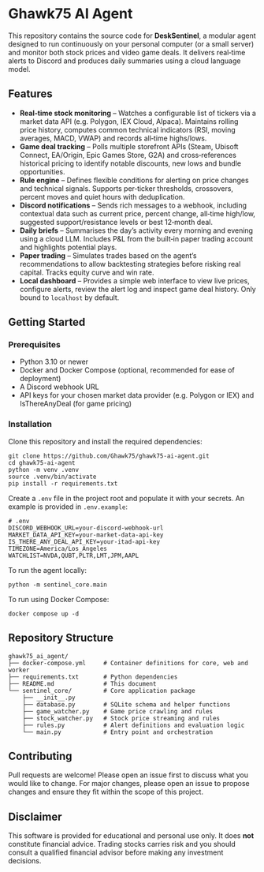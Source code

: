 # Ghawk75 AI Agent

This repository contains the source code for **DeskSentinel**, a modular agent designed to run
continuously on your personal computer (or a small server) and monitor both stock
prices and video game deals.  It delivers real‑time alerts to Discord and
produces daily summaries using a cloud language model.

## Features

* **Real‑time stock monitoring** – Watches a configurable list of tickers via a
  market data API (e.g. Polygon, IEX Cloud, Alpaca).  Maintains rolling price
  history, computes common technical indicators (RSI, moving averages, MACD,
  VWAP) and records all‑time highs/lows.
* **Game deal tracking** – Polls multiple storefront APIs (Steam, Ubisoft
  Connect, EA/Origin, Epic Games Store, G2A) and cross‑references historical
  pricing to identify notable discounts, new lows and bundle opportunities.
* **Rule engine** – Defines flexible conditions for alerting on price changes
  and technical signals.  Supports per‑ticker thresholds, crossovers, percent
  moves and quiet hours with deduplication.
* **Discord notifications** – Sends rich messages to a webhook, including
  contextual data such as current price, percent change, all‑time high/low,
  suggested support/resistance levels or best 12‑month deal.
* **Daily briefs** – Summarises the day’s activity every morning and evening
  using a cloud LLM.  Includes P&L from the built‑in paper trading account and
  highlights potential plays.
* **Paper trading** – Simulates trades based on the agent’s recommendations to
  allow backtesting strategies before risking real capital.  Tracks equity
  curve and win rate.
* **Local dashboard** – Provides a simple web interface to view live prices,
  configure alerts, review the alert log and inspect game deal history.  Only
  bound to `localhost` by default.

## Getting Started

### Prerequisites

* Python 3.10 or newer
* Docker and Docker Compose (optional, recommended for ease of deployment)
* A Discord webhook URL
* API keys for your chosen market data provider (e.g. Polygon or IEX) and
  IsThereAnyDeal (for game pricing)

### Installation

Clone this repository and install the required dependencies:

```
git clone https://github.com/Ghawk75/ghawk75-ai-agent.git
cd ghawk75-ai-agent
python -m venv .venv
source .venv/bin/activate
pip install -r requirements.txt
```

Create a `.env` file in the project root and populate it with your secrets.  An
example is provided in `.env.example`:

```
# .env
DISCORD_WEBHOOK_URL=your-discord-webhook-url
MARKET_DATA_API_KEY=your-market-data-api-key
IS_THERE_ANY_DEAL_API_KEY=your-itad-api-key
TIMEZONE=America/Los_Angeles
WATCHLIST=NVDA,QUBT,PLTR,LMT,JPM,AAPL
```

To run the agent locally:

```
python -m sentinel_core.main
```

To run using Docker Compose:

```
docker compose up -d
```

## Repository Structure

```
ghawk75_ai_agent/
├── docker-compose.yml     # Container definitions for core, web and worker
├── requirements.txt       # Python dependencies
├── README.md              # This document
└── sentinel_core/         # Core application package
    ├── __init__.py
    ├── database.py        # SQLite schema and helper functions
    ├── game_watcher.py    # Game price crawling and rules
    ├── stock_watcher.py   # Stock price streaming and rules
    ├── rules.py           # Alert definitions and evaluation logic
    └── main.py            # Entry point and orchestration
```

## Contributing

Pull requests are welcome!  Please open an issue first to discuss what you
would like to change.  For major changes, please open an issue to propose
changes and ensure they fit within the scope of this project.

## Disclaimer

This software is provided for educational and personal use only.  It does
**not** constitute financial advice.  Trading stocks carries risk and you
should consult a qualified financial advisor before making any investment
decisions.
